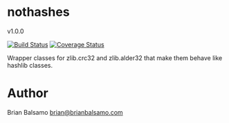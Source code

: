 # nothashes

v1.0.0

[![Build Status](https://travis-ci.org/bnbalsamo/nothashes.svg?branch=master)](https://travis-ci.org/bnbalsamo/nothashes) [![Coverage Status](https://coveralls.io/repos/github/bnbalsamo/nothashes/badge.svg?branch=master)](https://coveralls.io/github/bnbalsamo/nothashes?branch=master)

Wrapper classes for zlib.crc32 and zlib.alder32 that make them behave like hashlib classes.

# Author
Brian Balsamo <brian@brianbalsamo.com>
